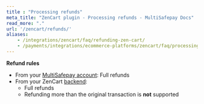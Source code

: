 ```yaml
---
title : "Processing refunds"
meta_title: "ZenCart plugin - Processing refunds - MultiSafepay Docs"
read_more: "."
url: '/zencart/refunds/'
aliases: 
    - /integrations/zencart/faq/refunding-zen-cart/
    - /payments/integrations/ecommerce-platforms/zencart/faq/processing-refunds/
---
```

**Refund rules**  

- From your [MultiSafepay account](/refunds/full-partial/): Full refunds 
- From your ZenCart [backend](/glossaries/multisafepay-glossary/#backend):  
    - Full refunds 
    - Refunding more than the original transaction is **not** supported

